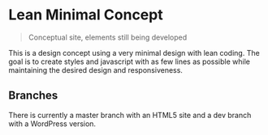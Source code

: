 # Lean Minimal Concept

> Conceptual site, elements still being developed

This is a design concept using a very minimal design with lean coding. The goal is to create styles and javascript with as few lines as possible while maintaining the desired design and responsiveness.

## Branches
There is currently a master branch with an HTML5 site and a dev branch with a WordPress version.